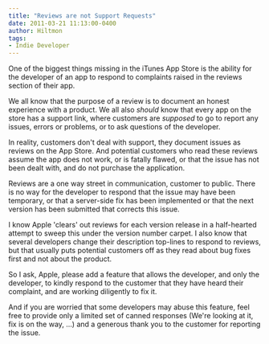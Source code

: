 ```yaml
---
title: "Reviews are not Support Requests"
date: 2011-03-21 11:13:00-0400
author: Hiltmon
tags:
- Indie Developer
---
```


One of the biggest things missing in the iTunes App Store is the ability for the developer of an app to respond to complaints raised in the reviews section of their app.

We all know that the purpose of a review is to document an honest experience with a product.  We all also _should_ know that every app on the store has a support link, where customers are _supposed_ to go to report any issues, errors or problems, or to ask questions of the developer.

In reality, customers don't deal with support, they document issues as reviews on the App Store.  And potential customers who read these reviews assume the app does not work, or is fatally flawed, or that the issue has not been dealt with, and do not purchase the application.

Reviews are a one way street in communication, customer to public.  There is no way for the developer to respond that the issue may have been temporary, or that a server-side fix has been implemented or that the next version has been submitted that corrects this issue.

I know Apple 'clears' out reviews for each version release in a half-hearted attempt to sweep this under the version number carpet.  I also know that several developers change their description top-lines to respond to reviews, but that usually puts potential customers off as they read about bug fixes first and not about the product.

So I ask, Apple, please add a feature that allows the developer, and only the developer, to kindly respond to the customer that they have heard their complaint, and are working diligently to fix it.  

And if you are worried that some developers may abuse this feature, feel free to provide only a limited set of canned responses (We're looking at it, fix is on the way, ...) and a generous thank you to the customer for reporting the issue.
